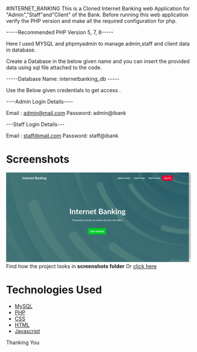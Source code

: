 #INTERNET_BANKING
This is a Cloned Internet Banking web Application for "Admin","Staff"and"Client" of the Bank.
Before running this web application verify the PHP version and make all the required configuration for php.

-----Recommended PHP Version 5, 7, 8-----

Here I used MYSQL and phpmyadmin to manage admin,staff and client data in database.

Create a Database in the below given name and you can insert the provided data using sql file attached to the code.

-----Database Name: internetbanking_db  -----

Use the Below given credentials to get access .

----Admin Login Details----

Email	: admin@mail.com
Password: admin@ibank


---Staff Login Details---

Email	: staff@mail.com
Password: staff@ibank

# Screenshots
<img src="https://github.com/Levyathanz/Internet_Banking/blob/main/screenshots/main.png">
Find how the project looks in <b>screenshots folder</b> Or <a href="https://github.com/Levyathanz/Internet_Banking/tree/main/screenshots">click here</a>

# Technologies Used
<ul>
<a href="https://www.mysql.com/"><li>MySQL</a></li>
<a href="https://www.php.net/"><li>PHP</a></li>
<a href="https://www.w3.org/Style/CSS/Overview.en.html"><li>CSS</a></li>
<a href="https://www.w3.org/TR/html52/"><li>HTML</a></li>
<a href="https://www.javascript.com/"><li>Javascript</a></li>
</ul>

Thanking  You
